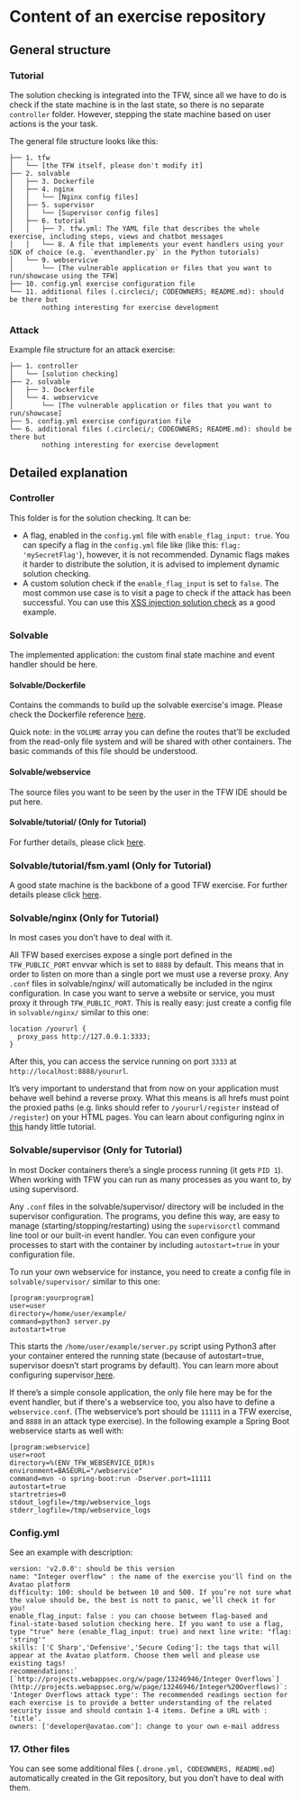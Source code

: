 # Content of an exercise repository

## General structure

### Tutorial
The solution checking is integrated into the TFW, since all we have to do is check if the state machine is in the last state, so there is no separate `controller` folder. However, stepping the state machine based on user actions is the your task.

The general file structure looks like this:
```
├── 1. tfw  
│   └── [the TFW itself, please don't modify it]  
├── 2. solvable  
│   ├── 3. Dockerfile   
│   ├── 4. nginx    
│   │   └── [Nginx config files]
│   ├── 5. supervisor
│   │   └── [Supervisor config files]
│   ├── 6. tutorial  
│   │   ├── 7. tfw.yml: The YAML file that describes the whole exercise, including steps, views and chatbot messages   
│   │   └── 8. A file that implements your event handlers using your SDK of choice (e.g. `eventhandler.py` in the Python tutorials)     
│   └── 9. webservicve
│       └── [The vulnerable application or files that you want to run/showcase using the TFW]    
├── 10. config.yml exercise configuration file  
└── 11. additional files (.circleci/; CODEOWNERS; README.md): should be there but   
        nothing interesting for exercise development
```

### Attack

Example file structure for an attack exercise:

```   
├── 1. controller  
│   └── [solution checking]  
├── 2. solvable  
│   ├── 3. Dockerfile   
│   └── 4. webservicve
│       └── [The vulnerable application or files that you want to run/showcase]   
├── 5. config.yml exercise configuration file  
└── 6. additional files (.circleci/; CODEOWNERS; README.md): should be there but   
        nothing interesting for exercise development 
```

## Detailed explanation

### Controller

This folder is for the solution checking. It can be:
 * A flag, enabled in the `config.yml` file with `enable_flag_input: true`. You can specify a flag in the `config.yml` file like (like this: `flag: 'mySecretFlag'`), however, it is not recommended. Dynamic flags makes it harder to distribute the solution, it is advised to implement dynamic solution checking.
 * A custom solution check if the `enable_flag_input` is set to `false`. The most common use case is to visit a page to check if the attack has been successful. You can use this [XSS injection solution check](https://github.com/avatao-content/challenge-toolbox/tree/v3/templates/xss/controller) as a good example.

### Solvable

The implemented application: the custom final state machine and event handler should be here.

#### Solvable/Dockerfile

Contains the commands to build up the solvable exercise's image. Please check the Dockerfile reference [here](https://docs.docker.com/engine/reference/builder/).

Quick note: in the `VOLUME` array you can define the routes that’ll be excluded from the read-only file system and will be shared with other containers. The basic commands of this file should be understood.

#### Solvable/webservice

The source files you want to be seen by the user in the TFW IDE should be put here.

#### Solvable/tutorial/<event handling implementation> (Only for Tutorial)

For further details, please click [here](https://github.com/avatao-content/tutorial#event-handling).

### Solvable/tutorial/fsm.yaml (Only for Tutorial)

A good state machine is the backbone of a good TFW exercise. For further details please click [here](https://github.com/avatao-content/tutorial#frontend-config-and-app-fsm).

### Solvable/nginx (Only for Tutorial)

In most cases you don’t have to deal with it.

All TFW based exercises expose a single port defined in the `TFW_PUBLIC_PORT` envvar which is set to `8888` by default. This means that in order to listen on more than a single port we must use a reverse proxy. Any `.conf` files in solvable/nginx/ will automatically be included in the nginx configuration. In case you want to serve a website or service, you must proxy it through `TFW_PUBLIC_PORT`. This is really easy: just create a config file in `solvable/nginx/` similar to this one:

```
location /yoururl {   
  proxy_pass http://127.0.0.1:3333;   
}
``` 

After this, you can access the service running on port `3333` at `http://localhost:8888/yoururl`. 

It’s very important to understand that from now on your application must behave well behind a reverse proxy. What this means is all hrefs must point the proxied paths \(e.g. links should refer to `/yoururl/register` instead of `/register`\) on your HTML pages. You can learn about configuring nginx in [this](https://www.digitalocean.com/community/tutorials/understanding-the-nginx-configuration-file-structure-and-configuration-contexts) handy little tutorial.

### Solvable/supervisor (Only for Tutorial)

In most Docker containers there’s a single process running \(it gets `PID 1`\). When working with TFW you can run as many processes as you want to, by using supervisord. 

Any `.conf` files in the solvable/supervisor/ directory will be included in the supervisor configuration. The programs, you define this way, are easy to manage \(starting/stopping/restarting\) using the `supervisorctl` command line tool or our built-in event handler. You can even configure your processes to start with the container by including `autostart=true` in your configuration file.

To run your own webservice for instance, you need to create a config file in `solvable/supervisor/` similar to this one:

```
[program:yourprogram]  
user=user  
directory=/home/user/example/  
command=python3 server.py  
autostart=true
```

This starts the `/home/user/example/server.py` script using Python3 after your container entered the running state \(because of autostart=true, supervisor doesn’t start programs by default\). You can learn more about configuring supervisor[ here](http://supervisord.org/configuration.html).

If there’s a simple console application, the only file here may be for the event handler, but if there's a webservice too, you also have to define a `webservice.conf`.  \(The webservice’s port should be `11111` in a TFW exercise, and `8888` in an attack type exercise\). In the following example a Spring Boot webservice starts as well with:

```
[program:webservice]  
user=root   
directory=%(ENV_TFW_WEBSERVICE_DIR)s  
environment=BASEURL="/webservice"   
command=mvn -o spring-boot:run -Dserver.port=11111   
autostart=true  
startretries=0   
stdout_logfile=/tmp/webservice_logs   
stderr_logfile=/tmp/webservice_logs
```

### Config.yml

See an example with description:
```
version: 'v2.0.0': should be this version   
name: "Integer overflow" : the name of the exercise you'll find on the Avatao platform  
difficulty: 100: should be between 10 and 500. If you’re not sure what the value should be, the best is nott to panic, we’ll check it for you!   
enable_flag_input: false : you can choose between flag-based and final-state-based solution checking here. If you want to use a flag, type "true" here (enable_flag_input: true) and next line write: "flag: 'string'"  
skills: ['C Sharp','Defensive','Secure Coding']: the tags that will appear at the Avatao platform. Choose them well and please use existing tags!  
recommendations:` [`http://projects.webappsec.org/w/page/13246946/Integer Overflows`](http://projects.webappsec.org/w/page/13246946/Integer%20Overflows)`: 'Integer Overflows attack type': The recommended readings section for each exercise is to provide a better understanding of the related security issue and should contain 1-4 items. Define a URL with : ’title’.  
owners: ['developer@avatao.com']: change to your own e-mail address
```

### 17. Other files

You can see some additional files \(`.drone.yml, CODEOWNERS, README.md`\) automatically created in the Git repository, but you don’t have to deal with them.
